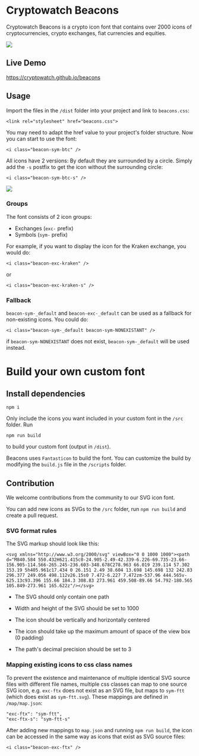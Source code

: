 # Cryptowatch Beacons

Cryptowatch Beacons is a crypto icon font that contains over 2000 icons of cryptocurrencies, crypto exchanges, fiat currencies and equities.

<img src="https://raw.githubusercontent.com/cryptowatch/beacons/master/img/beaconTop.png">

## Live Demo

https://cryptowatch.github.io/beacons

## Usage

Import the files in the `/dist` folder into your project and link to `beacons.css`:

`<link rel="stylesheet" href="beacons.css">`

You may need to adapt the href value to your project's folder structure. Now you can start to use the font:

`<i class="beacon-sym-btc" />`

All icons have 2 versions: By default they are surrounded by a circle. Simply add the `-s` postfix to get the icon without the surrounding circle:

`<i class="beacon-sym-btc-s" />`

<img src="https://raw.githubusercontent.com/cryptowatch/beacons/master/img/iconExample.png">

### Groups

The font consists of 2 icon groups:

- Exchanges (`exc-` prefix)
- Symbols (`sym-` prefix)

For example, if you want to display the icon for the Kraken exchange, you would do:

`<i class="beacon-exc-kraken" />`

or

`<i class="beacon-exc-kraken-s" />`

### Fallback

`beacon-sym-_default` and `beacon-exc-_default` can be used as a fallback for non-existing icons. You could do:

`<i class="beacon-sym-_default beacon-sym-NONEXISTANT" />`

if `beacon-sym-NONEXISTANT` does not exist, `beacon-sym-_default` will be used instead.

# Build your own custom font

## Install dependencies

```
npm i
```

Only include the icons you want included in your custom font in the `/src` folder. Run

```
npm run build
```

to build your custom font (output in `/dist`).

Beacons uses `Fantasticon` to build the font. You can customize the build by modifying the `build.js` file in the `/scripts` folder.

## Contribution

We welcome contributions from the community to our SVG icon font.

You can add new icons as SVGs to the `/src` folder, run `npm run build` and create a pull request.

### SVG format rules

The SVG markup should look like this:

```
<svg xmlns="http://www.w3.org/2000/svg" viewBox="0 0 1000 1000"><path d="M840.584 550.432H621.415c0-24.905-2.49-42.339-6.226-69.735-23.66-156.905-114.566-265.245-236.603-348.678C278.963 66.019 239.114 57.302 153.19 5h405.961c17.434 0 26.151 2.49 38.604 13.698 145.698 132 242.83 296.377 249.056 498.112v26.15s0 7.472-6.227 7.472zm-537.96 444.565v-625.13c93.396 155.66 184.3 308.83 273.961 459.508-89.66 54.792-180.565 105.849-273.961 165.622z"/></svg>
```

- The SVG should only contain one path

- Width and height of the SVG should be set to 1000

- The icon should be vertically and horizontally centered

- The icon should take up the maximum amount of space of the view box (0 padding)

- The path's decimal precision should be set to 3

### Mapping existing icons to css class names

To prevent the existence and maintenance of multiple identical SVG source files with different file names, multiple css classes can map to one source SVG icon, e.g. `exc-ftx` does not exist as an SVG file, but maps to `sym-ftt` (which does exist as `sym-ftt.svg`). These mappings are defined in `/map/map.json`:

```
"exc-ftx": "sym-ftt",
"exc-ftx-s": "sym-ftt-s"
```

After adding new mappings to `map.json` and running `npm run build`, the icon can be accessed in the same way as icons that exist as SVG source files:

`<i class="beacon-exc-ftx" />`
